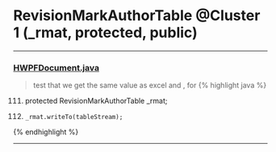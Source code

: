 # RevisionMarkAuthorTable @Cluster 1 (_rmat, protected, public)

***

### [HWPFDocument.java](https://searchcode.com/codesearch/view/97383956/)
> test that we get the same value as excel and , for 
{% highlight java %}
111. protected RevisionMarkAuthorTable _rmat;
874.     _rmat.writeTo(tableStream);
{% endhighlight %}

***

